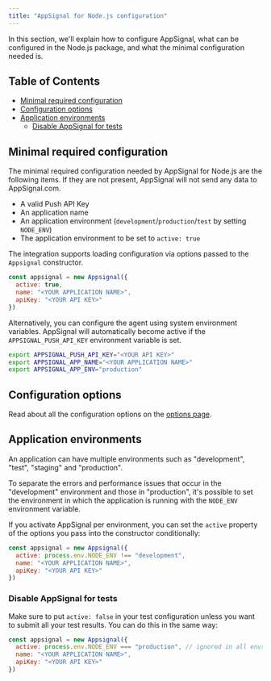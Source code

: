 ```yaml
---
title: "AppSignal for Node.js configuration"
---
```


In this section, we'll explain how to configure AppSignal, what can be configured in the Node.js package, and what the minimal configuration needed is.

## Table of Contents

- [Minimal required configuration](#minimal-required-configuration)
- [Configuration options](/nodejs/configuration/options.html)
- [Application environments](#application-environments)
  - [Disable AppSignal for tests](#disable-appsignal-for-tests)

## Minimal required configuration

The minimal required configuration needed by AppSignal for Node.js are the following items. If they are not present, AppSignal will not send any data to AppSignal.com.

- A valid Push API Key
- An application name
- An application environment (`development`/`production`/`test` by setting `NODE_ENV`)
- The application environment to be set to `active: true`

The integration supports loading configuration via options passed to the `Appsignal` constructor.

```js
const appsignal = new Appsignal({
  active: true,
  name: "<YOUR APPLICATION NAME>",
  apiKey: "<YOUR API KEY>"
})
```

Alternatively, you can configure the agent using system environment variables. AppSignal will automatically become active if the `APPSIGNAL_PUSH_API_KEY` environment variable is set.

```bash
export APPSIGNAL_PUSH_API_KEY="<YOUR API KEY>"
export APPSIGNAL_APP_NAME="<YOUR APPLICATION NAME>"
export APPSIGNAL_APP_ENV="production"
```

## Configuration options

Read about all the configuration options on the [options page](/nodejs/configuration/options.html).

## Application environments

An application can have multiple environments such as "development", "test", "staging" and "production".

To separate the errors and performance issues that occur in the "development" environment and those in "production", it's possible to set the environment in which the application is running with the `NODE_ENV` environment variable.

If you activate AppSignal per environment, you can set the `active` property of the options you pass into the constructor conditionally:

```js
const appsignal = new Appsignal({
  active: process.env.NODE_ENV !== "development",
  name: "<YOUR APPLICATION NAME>",
  apiKey: "<YOUR API KEY>"
})
```

### Disable AppSignal for tests

Make sure to put `active: false` in your test configuration unless you want to submit all your test results. You can do this in the same way:

```js
const appsignal = new Appsignal({
  active: process.env.NODE_ENV === "production", // ignored in all envs except production
  name: "<YOUR APPLICATION NAME>",
  apiKey: "<YOUR API KEY>"
})
```
